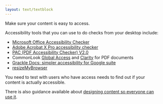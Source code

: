 ```yaml
---
layout: text/textblock
---
```


Make sure your content is easy to access.

Accessibility tools that you can use to do checks from your desktop include:

- [Microsoft Office Accessibility Checker](https://support.office.com/en-us/article/Use-the-Accessibility-Checker-on-your-Windows-desktop-to-find-accessibility-issues-a16f6de0-2f39-4a2b-8bd8-5ad801426c7f)
- [Adobe Acrobat X Pro accessibility checker](http://www.adobe.com/accessibility/products/acrobat/training.html#11)
- [PAC (PDF Accessibility Checker) V2.0](http://www.access-for-all.ch/en/pdf-lab/455-new-test-pdf-files-with-the-pdf-accessibility-checker-pac.html)
- CommonLook [Global Access](http://commonlook.com/accessibility-software/commonlook-pdf/) and [Clarity](http://commonlook.com/accessibility-software/commonlook-clarity/) for PDF documents
- [Grackle Docs: simpler accessibility for Google suite](https://www.grackledocs.com/)
- [resizeMyBrowser](http://resizemybrowser.com/)

You need to test with users who have access needs to find out if your content is actually accessible.

There is also guidance available about [designing content so everyone can use it](/content-guide/accessibility-inclusivity/).
